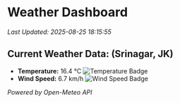 
# Weather Dashboard

_Last Updated: 2025-08-25 18:15:55_

## Current Weather Data: (Srinagar, JK)
- **Temperature:** 16.4 °C ![Temperature Badge](https://img.shields.io/badge/Temperature-Low%20Temp-blue)
- **Wind Speed:** 6.7 km/h ![Wind Speed Badge](https://img.shields.io/badge/Wind%20Speed-Light%20Wind-blue)

*Powered by Open-Meteo API*
